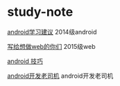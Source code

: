 # study-note

[android学习建议](android学习建议.md) 2014级android

[写给想做web的你们](web.md) 2015级web

[android 技巧](android技巧.md) 

[android开发老司机](android开发老司机.md) android开发老司机
